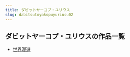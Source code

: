 ```yaml
---
title: ダビットヤーコプ・ユリウス
slug: dabitsutoyakopuyuriusu02
---
```


## ダビットヤーコプ・ユリウスの作品一覧

- [世界漫遊](shijiemanyoufe)

